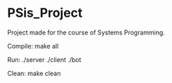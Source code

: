 # PSis_Project
Project made for the course of Systems Programming.

Compile: make all

Run:
      ./server
      ./client
      ./bot
      
Clean: make clean
